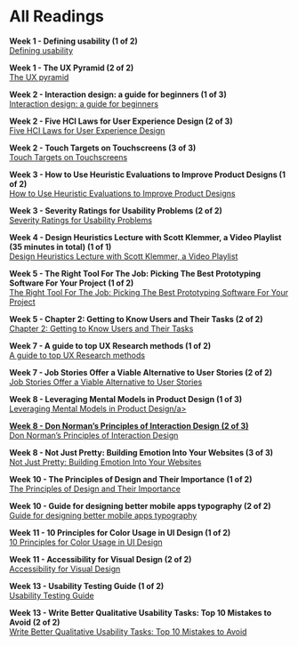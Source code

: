 # All Readings

**Week 1 - Defining usability (1 of 2)**    
<a class="embedly-card" data-card-controls="0" data-card-align="left" href="https://blog.prototypr.io/defining-usability-e7bf42e8abd0">Defining usability</a><script async src="//cdn.embedly.com/widgets/platform.js" charset="UTF-8"></script>

**Week 1 - The UX Pyramid (2 of 2)**  
<a class="embedly-card" data-card-controls="0" data-card-align="left" href="https://uxdesign.cc/the-ux-pyramid-1e74ea61d95">The UX pyramid</a><script async src="//cdn.embedly.com/widgets/platform.js" charset="UTF-8"></script>

**Week 2 - Interaction design: a guide for beginners (1 of 3)**  
<a class="embedly-card" data-card-controls="0" data-card-align="left" href="https://uxplanet.org/interaction-design-a-guide-for-beginners-32ff2364b53f">Interaction design: a guide for beginners</a><script async src="//cdn.embedly.com/widgets/platform.js" charset="UTF-8"></script>

**Week 2 - Five HCI Laws for User Experience Design (2 of 3)**  
<a class="embedly-card" data-card-controls="0" data-card-align="left" href="https://measuringu.com/hci-laws/">Five HCI Laws for User Experience Design</a><script async src="//cdn.embedly.com/widgets/platform.js" charset="UTF-8"></script>

**Week 2 - Touch Targets on Touchscreens (3 of 3)**  
<a class="embedly-card" data-card-controls="0" data-card-align="left" href="https://www.nngroup.com/articles/touch-target-size/">Touch Targets on Touchscreens</a><script async src="//cdn.embedly.com/widgets/platform.js" charset="UTF-8"></script>

**Week 3 - How to Use Heuristic Evaluations to Improve Product Designs (1 of 2)**  
<a class="embedly-card" data-card-controls="0" data-card-align="left" href="https://xd.adobe.com/ideas/process/user-testing/how-to-heuristic-evaluation-analysis-ux-design/">How to Use Heuristic Evaluations to Improve Product Designs</a><script async src="//cdn.embedly.com/widgets/platform.js" charset="UTF-8"></script>

**Week 3 - Severity Ratings for Usability Problems (2 of 2)**  
<a class="embedly-card" data-card-controls="0" data-card-align="left" href="https://www.nngroup.com/articles/how-to-rate-the-severity-of-usability-problems/">Severity Ratings for Usability Problems</a><script async src="//cdn.embedly.com/widgets/platform.js" charset="UTF-8"></script>

**Week 4 - Design Heuristics Lecture with Scott Klemmer, a Video Playlist (35 minutes in total) (1 of 1)**  
<a class="embedly-card" data-card-controls="0" data-card-align="left" href="https://www.youtube.com/watch?list=PLVtu1bDQijari7LfHOoSTdcpbWIkwZWIA&v=gSm6bOw-KcQ">Design Heuristics Lecture with Scott Klemmer, a Video Playlist</a><script async src="//cdn.embedly.com/widgets/platform.js" charset="UTF-8"></script>

**Week 5 - The Right Tool For The Job: Picking The Best Prototyping Software For Your Project (1 of 2)**  
<a class="embedly-card" data-card-controls="0" data-card-align="left" href="https://uxdesign.cc/the-right-tool-for-the-job-picking-the-best-prototyping-software-for-your-project-6ddd5145d860">The Right Tool For The Job: Picking The Best Prototyping Software For Your Project</a><script async src="//cdn.embedly.com/widgets/platform.js" charset="UTF-8"></script>

**Week 5 - Chapter 2: Getting to Know Users and Their Tasks (2 of 2)**  
<a class="embedly-card" data-card-controls="0" data-card-align="left" href="https://courses.cs.washington.edu/courses/cse440/08au/readings_files/lewis-reiman/chap-2.v-1.html">Chapter 2: Getting to Know Users and Their Tasks</a><script async src="//cdn.embedly.com/widgets/platform.js" charset="UTF-8"></script>

**Week 7 - A guide to top UX Research methods (1 of 2)**  
<a class="embedly-card" data-card-controls="0" data-card-align="left" href="https://uxdesign.cc/a-guide-to-top-ux-research-methods-1adef6d46efe">A guide to top UX Research methods</a><script async src="//cdn.embedly.com/widgets/platform.js" charset="UTF-8"></script>

**Week 7 - Job Stories Offer a Viable Alternative to User Stories (2 of 2)**  
<a class="embedly-card" data-card-controls="0" data-card-align="left" href="https://www.mountaingoatsoftware.com/blog/job-stories-offer-a-viable-alternative-to-user-stories">Job Stories Offer a Viable Alternative to User Stories</a><script async src="//cdn.embedly.com/widgets/platform.js" charset="UTF-8"></script>

**Week 8 - Leveraging Mental Models in Product Design (1 of 3)**  
<a class="embedly-card" data-card-controls="0" data-card-align="left" href="https://medium.com/swlh/leveraging-mental-models-in-ux-design-21ba8fbce22d">Leveraging Mental Models in Product Design/a><script async src="//cdn.embedly.com/widgets/platform.js" charset="UTF-8"></script>

**Week 8 - Don Norman’s Principles of Interaction Design (2 of 3)**  
<a class="embedly-card" data-card-controls="0" data-card-align="left" href="https://medium.com/@sachinrekhi/don-normans-principles-of-interaction-design-51025a2c0f33">Don Norman’s Principles of Interaction Design</a><script async src="//cdn.embedly.com/widgets/platform.js" charset="UTF-8"></script>

**Week 8 - Not Just Pretty: Building Emotion Into Your Websites (3 of 3)**  
<a class="embedly-card" data-card-controls="0" data-card-align="left" href="https://www.smashingmagazine.com/2012/04/building-emotion-into-your-websites/">Not Just Pretty: Building Emotion Into Your Websites</a><script async src="//cdn.embedly.com/widgets/platform.js" charset="UTF-8"></script>

**Week 10 - The Principles of Design and Their Importance (1 of 2)**  
<a class="embedly-card" data-card-controls="0" data-card-align="left" href="https://www.toptal.com/designers/ui/principles-of-design">The Principles of Design and Their Importance</a><script async src="//cdn.embedly.com/widgets/platform.js" charset="UTF-8"></script>

**Week 10 - Guide for designing better mobile apps typography (2 of 2)**  
<a class="embedly-card" data-card-controls="0" data-card-align="left" href="https://uxdesign.cc/guide-for-designing-better-mobile-apps-typography-5796495ef86f">Guide for designing better mobile apps typography</a><script async src="//cdn.embedly.com/widgets/platform.js" charset="UTF-8"></script>

**Week 11 - 10 Principles for Color Usage in UI Design (1 of 2)**  
<a class="embedly-card" data-card-controls="0" data-card-align="left" href="https://uxdesign.cc/10-principles-for-color-usage-in-ui-design-65174b213004">10 Principles for Color Usage in UI Design</a><script async src="//cdn.embedly.com/widgets/platform.js" charset="UTF-8"></script>

**Week 11 - Accessibility for Visual Design (2 of 2)**  
<a class="embedly-card" data-card-controls="0" data-card-align="left" href="https://www.uxbooth.com/articles/accessibility-visual-design/">Accessibility for Visual Design</a><script async src="//cdn.embedly.com/widgets/platform.js" charset="UTF-8"></script>

**Week 13 - Usability Testing Guide (1 of 2)**  
<a class="embedly-card" data-card-controls="0" data-card-align="left" href="https://boxesandarrows.com/usability-testing-guide/">Usability Testing Guide</a><script async src="//cdn.embedly.com/widgets/platform.js" charset="UTF-8"></script>

**Week 13 - Write Better Qualitative Usability Tasks: Top 10 Mistakes to Avoid (2 of 2)**  
<a class="embedly-card" data-card-controls="0" data-card-align="left" href="https://www.nngroup.com/articles/better-usability-tasks/">Write Better Qualitative Usability Tasks: Top 10 Mistakes to Avoid</a><script async src="//cdn.embedly.com/widgets/platform.js" charset="UTF-8"></script>
